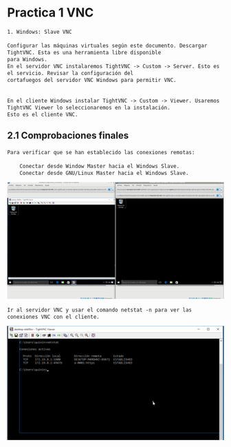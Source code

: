 # Practica 1 VNC

    1. Windows: Slave VNC

    Configurar las máquinas virtuales según este documento. Descargar TightVNC. Esta es una herramienta libre disponible
    para Windows.
    En el servidor VNC instalaremos TightVNC -> Custom -> Server. Esto es el servicio. Revisar la configuración del
    cortafuegos del servidor VNC Windows para permitir VNC.


    En el cliente Windows instalar TightVNC -> Custom -> Viewer. Usaremos TightVNC Viewer lo seleccionaremos en la instalación.
    Esto es el cliente VNC.

## 2.1 Comprobaciones finales

    Para verificar que se han establecido las conexiones remotas:

        Conectar desde Window Master hacia el Windows Slave.
        Conectar desde GNU/Linux Master hacia el Windows Slave.
![](./imagenes/imagen02.png)

    Ir al servidor VNC y usar el comando netstat -n para ver las conexiones VNC con el cliente.

![](./imagenes/imagen03.png)
